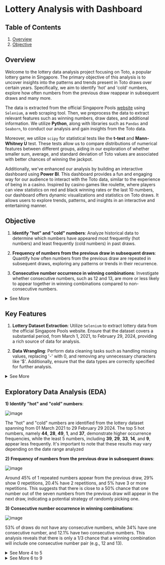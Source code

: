 # Lottery Analysis with Dashboard 

## Table of Contents

1) [Overview](#overview)
2) [Objective](#objective)

## Overview
Welcome to the lottery data analysis project focusing on Toto, a popular lottery game in Singapore. The primary objective of this analysis is to uncover insights into the patterns and trends present in Toto draws over certain years. Specifically, we aim to identify 'hot' and 'cold' numbers, explore how often numbers from the previous draw reappear in subsequent draws and many more. 

The data is extracted from the official Singapore Pools [website](https://www.singaporepools.com.sg/en/product/Pages/toto_results.aspx) using `Selenium`, a web scraping tool. Then, we preprocess the data to extract relevant features such as winning numbers, draw dates, and additional information. We utilize **Python**, along with libraries such as `Pandas` and `Seaborn`, to conduct our analysis and gain insights from the Toto data. 

Moreover, we utilize `scipy` for statistical tests like the **t-test** and **Mann-Whitney U** test. These tests allow us to compare distributions of numerical features between different groups, aiding in our exploration of whether smaller sum, average, and standard deviation of Toto values are associated with better chances of winning the jackpot.

Additionally, we've enhanced our analysis by building an interactive dashboard using **Power BI**. This dashboard provides a fun and engaging way for our audience to interact with the Toto data, similar to the experience of being in a casino. Inspired by casino games like roulette, where players can view statistics on red and black winning rates or the last 10 numbers, our dashboard offers dynamic visualizations and statistics on Toto draws. It allows users to explore trends, patterns, and insights in an interactive and entertaining manner.

## Objective

1) **Identify "hot" and "cold" numbers**: Analyze historical data to determine which numbers have appeared most frequently (hot numbers) and least frequently (cold numbers) in past draws.
   
2) **Frequency of numbers from the previous draw in subsequent draws**: Quantify how often numbers from the previous draw are repeated in subsequent draws, exploring any patterns or trends in their recurrence.
   
3) **Consecutive number occurrence in winning combinations**: Investigate whether consecutive numbers, such as 12 and 13, are more or less likely to appear together in winning combinations compared to non-consecutive numbers.
<details>
   <summary>See More</summary>  
   
4) **Patterns of number selection**: Explore whether certain numbers tend to be selected together more frequently than others, indicating potential patterns or strategies used by players.
5) **Balance of odd and even or high and low numbers**: Analyze the distribution of odd and even numbers, as well as high and low numbers, in winning sets to determine if there are any biases or patterns in their occurrence.
   
6) **Relationship between Toto values and jackpot chances**: Investigate whether specific characteristics of Toto values, such as smaller or larger sums, averages, and standard deviations, are associated with an increased likelihood of winning the jackpot.
    
7) **Temporal analysis of winners**: Determine which years, months, and days of the week have historically had the highest total number of winners, identifying any temporal patterns or trends.
    
8) **Correlation among winning numbers**: Explore if winning numbers exhibit any correlations or tendencies to appear together more frequently than expected by chance, indicating potential patterns in number selection or drawing mechanisms.
   
</details>

## Key Features

1) **Lottery Dataset Extraction**: Utilize `Selenium` to extract lottery data from the official Singapore Pools website. Ensure that the dataset covers a substantial period, from March 1, 2021, to February 29, 2024, providing a rich source of data for analysis.
            
2) **Data Wrangling**: Perform data cleaning tasks such as handling missing values, replacing '-' with 0, and removing any unnecessary characters like '$'. Additionally, ensure that the data types are correctly specified for further analysis.
<details>
   <summary>See More</summary>
   
3) **Feature Engineering**: Create new columns to enhance the dataset's analytical capabilities, including columns for:
    - Sum, Average, and Standard Deviation of Numbers drawn on each draw date, providing insights into the distribution of numbers.
    
    - Occurrences of Numbers within Specific Ranges (e.g., '1-9', '10-19', '20-29', '30-39', '40-49'), enabling analysis of number distribution patterns.
    
   - Occurrences of Repeated Numbers from Previous Draws
    
   - Occurrences of Consecutive Numbers from each draw (e.g 12, 13 or 35, 36)
  
 
4) **Data Analysis**: For data analysis, utilize `Seaborn` to visualize number distribution, correlations, and consecutive number pairs' frequencies in winning combinations.
  
5) **Statics Analysis**: Additionally, we leverage scipy for statistical tests like the `t-test` and `Mann-Whitney U` test to compare distributions of numerical features between different groups, providing valuable insights into lottery patterns and trends.

6) **Interactive Dashboard**: The interactive Power BI dashboard facilitates analysis of hot and cold numbers, sortable by date, with hot numbers highlighted in red and cold numbers in blue for easy identification. Users can further refine their analysis by filtering for odd or even numbers and customizing the range of 10 to explore specific number pattern

</details>

## Exploratory Data Analysis (EDA)

**1)** **Identify "hot" and "cold" numbers**:
   
![image](https://github.com/AsherTeo/Lottery-Data-Analytics/assets/78581569/e32a097d-f179-4b3f-899d-406942d9c262)

The "hot" and "cold" numbers are identified from the lottery dataset spanning from 01 March 2021 to 29 February 29 2024. The top 5 hot numbers, namely **44**, **28**, **49**, **1**, and **37**, demonstrate higher occurrence frequencies, while the least 5 numbers, including **39**, **29**, **33**, **14**, and **9**, appear less frequently. It's important to note that these results may vary depending on the date range analyzed

**2)** **Frequency of numbers from the previous draw in subsequent draws**:

![image](https://github.com/AsherTeo/Lottery-Data-Analytics/assets/78581569/7069ad0c-f1a0-4329-9c12-7991d7ee8107)

Around 45% of 1 repeated numbers appear from the previous draw, 29% show 0 repetitions, 20.4% have 2 repetitions, and 5% have 3 or more repetitions. This suggests that there is close to a 50% chance that one number out of the seven numbers from the previous draw will appear in the next draw, indicating a potential strategy of randomly picking one.

**3)** **Consecutive number occurrence in winning combinations**:

![image](https://github.com/AsherTeo/Lottery-Data-Analytics/assets/78581569/d245046b-d493-4ddb-aeb0-505fa998d355)

53% of draws do not have any consecutive numbers, while 34% have one consecutive number, and 12.1% have two consecutive numbers. This analysis reveals that there is only a 1/3 chance that a winning combination will include one consecutive number pair (e.g., 12 and 13). 

<details>
  <summary>See More 4 to 5 </summary>

**4)** **Patterns of number selection**:

2-Gram:
![image](https://github.com/AsherTeo/Lottery-Data-Analytics/assets/78581569/1ca194c5-88cd-4188-9fd2-b545cc36c783)

The top 5 2-grams are **(23,24), (44,45), (38,41), (18,24)**, and **(28,31)**.

3_Gram:
![image](https://github.com/AsherTeo/Lottery-Data-Analytics/assets/78581569/b9f0ca98-eac6-43b9-9042-672cfc792fa2)

The top 5 3-grams are **(28,31,37), (24,26,28), (16,17,20), (31,32,33)**, and **(3,7,9)**.

**5)** **Balance of odd and even or high and low numbers**:

![image](https://github.com/AsherTeo/Lottery-Data-Analytics/assets/78581569/2ff3d743-bdc1-4bc5-96b4-6694d3848c4d)

</details>

<details>
  <summary>See More 6 to 9 </summary>
   
**6)** **Relationship between Toto values and jackpot chances**:

![image](https://github.com/AsherTeo/Lottery-Data-Analytics/assets/78581569/07bbb396-8891-4db5-a71c-c842c3b5480a)


</details>


